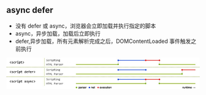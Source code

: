 #

## async defer

- 没有 defer 或 async，浏览器会立即加载并执行指定的脚本
- async，异步加载，加载后立即执行
- defer,异步加载，所有元素解析完成之后，DOMContentLoaded 事件触发之前执行

![avatar](./res/2.webp)
